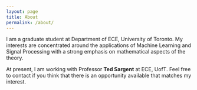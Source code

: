 ```yaml
---
layout: page
title: About
permalink: /about/
---
```


I am a graduate student at Department of ECE, University of Toronto. My interests are concentrated around the applications of Machine Learning and Signal Processing with a strong emphasis on mathematical aspects of the theory.  

At present, I am working with Professor **Ted Sargent** at ECE, UofT. Feel free to contact if you think that there is an opportunity available that matches my interest. 

